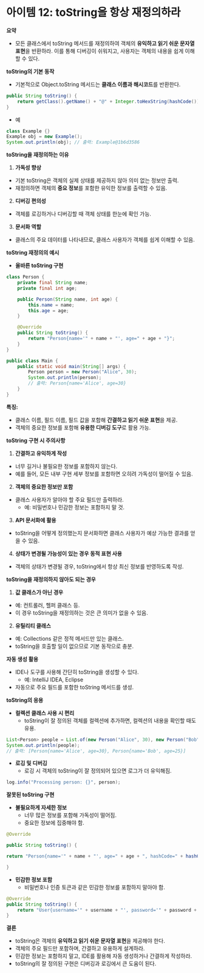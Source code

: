 # 아이템 12: toString을 항상 재정의하라

**요약**

- 모든 클래스에서 toString 메서드를 재정의하여 객체의 **유익하고 읽기 쉬운 문자열 표현**을 반환하라. 이를 통해 디버깅이 쉬워지고, 사용자는 객체의 내용을 쉽게 이해할 수 있다.

**toString의 기본 동작**

- 기본적으로 Object.toString 메서드는 **클래스 이름과 해시코드**를 반환한다.

```java
public String toString() {
    return getClass().getName() + "@" + Integer.toHexString(hashCode());
}
```

- 예

```java
class Example {}
Example obj = new Example();
System.out.println(obj); // 출력: Example@1b6d3586
```

**toString을 재정의하는 이유**

1.	**가독성 향상**

- 기본 toString은 객체의 실제 상태를 제공하지 않아 의미 없는 정보만 출력.
- 재정의하면 객체의 **중요 정보**를 포함한 유익한 정보를 출력할 수 있음.

2.	**디버깅 편의성**

- 객체를 로깅하거나 디버깅할 때 객체 상태를 한눈에 확인 가능.

3.	**문서화 역할**

- 클래스의 주요 데이터를 나타내므로, 클래스 사용자가 객체를 쉽게 이해할 수 있음.

**toString 재정의의 예시**

- **올바른 toString 구현**

```java
class Person {
    private final String name;
    private final int age;

    public Person(String name, int age) {
        this.name = name;
        this.age = age;
    }

    @Override
    public String toString() {
        return "Person{name='" + name + "', age=" + age + "}";
    }
}

public class Main {
    public static void main(String[] args) {
        Person person = new Person("Alice", 30);
        System.out.println(person);
        // 출력: Person{name='Alice', age=30}
    }
}
```

**특징:**

- 클래스 이름, 필드 이름, 필드 값을 포함해 **간결하고 읽기 쉬운 표현**을 제공.
- 객체의 중요한 정보를 포함해 **유용한 디버깅 도구**로 활용 가능.

**toString 구현 시 주의사항**

1.	**간결하고 유익하게 작성**

- 너무 길거나 불필요한 정보를 포함하지 않는다.
- 예를 들어, 모든 내부 구현 세부 정보를 포함하면 오히려 가독성이 떨어질 수 있음.

2.	**객체의 중요한 정보만 포함**

- 클래스 사용자가 알아야 할 주요 필드만 출력하라.
    - 예: 비밀번호나 민감한 정보는 포함하지 말 것.

3.	**API 문서화에 활용**

- toString을 어떻게 정의했는지 문서화하면 클래스 사용자가 예상 가능한 결과를 얻을 수 있음.

4.	**상태가 변경될 가능성이 있는 경우 동적 표현 사용**

- 객체의 상태가 변경될 경우, toString에서 항상 최신 정보를 반영하도록 작성.

**toString을 재정의하지 않아도 되는 경우**

1.	**값 클래스가 아닌 경우**

- 예: 컨트롤러, 헬퍼 클래스 등.
- 이 경우 toString을 재정의하는 것은 큰 의미가 없을 수 있음.

2.	**유틸리티 클래스**

- 예: Collections 같은 정적 메서드만 있는 클래스.
- toString을 호출할 일이 없으므로 기본 동작으로 충분.

**자동 생성 활용**

- IDE나 도구를 사용해 간단히 toString을 생성할 수 있다.
    - 예: IntelliJ IDEA, Eclipse
- 자동으로 주요 필드를 포함한 toString 메서드를 생성.

**toString의 응용**

- **컬렉션 클래스 사용 시 편리**
    - toString이 잘 정의된 객체를 컬렉션에 추가하면, 컬렉션의 내용을 확인할 때도 유용.

```java
List<Person> people = List.of(new Person("Alice", 30), new Person("Bob", 25));
System.out.println(people);
// 출력: [Person{name='Alice', age=30}, Person{name='Bob', age=25}]
```

- **로깅 및 디버깅**
    - 로깅 시 객체의 toString이 잘 정의되어 있으면 로그가 더 유익해짐.

```java
log.info("Processing person: {}", person);
```

**잘못된 toString 구현**

- **불필요하게 자세한 정보**
    - 너무 많은 정보를 포함해 가독성이 떨어짐.
    - 중요한 정보에 집중해야 함.

```java
@Override

public String toString() {

return "Person{name='" + name + "', age=" + age + ", hashCode=" + hashCode() + ", memoryAddress=" + System.identityHashCode(this) + "}";

}
```

- **민감한 정보 포함**
    - 비밀번호나 인증 토큰과 같은 민감한 정보를 포함하지 말아야 함.

```java
@Override
public String toString() {
    return "User{username='" + username + "', password='" + password + "'}";
}
```

**결론**

- toString은 객체의 **유익하고 읽기 쉬운 문자열 표현**을 제공해야 한다.
- 객체의 주요 필드만 포함하며, 간결하고 유용하게 설계하라.
- 민감한 정보는 포함하지 말고, IDE를 활용해 자동 생성하거나 간결하게 작성하라.
- toString의 잘 정의된 구현은 디버깅과 로깅에서 큰 도움이 된다.